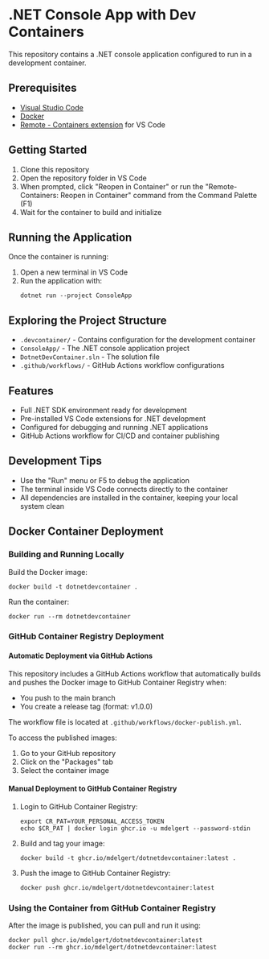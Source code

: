 # .NET Console App with Dev Containers

This repository contains a .NET console application configured to run in a development container.

## Prerequisites

- [Visual Studio Code](https://code.visualstudio.com/)
- [Docker](https://www.docker.com/products/docker-desktop)
- [Remote - Containers extension](https://marketplace.visualstudio.com/items?itemName=ms-vscode-remote.remote-containers) for VS Code

## Getting Started

1. Clone this repository
2. Open the repository folder in VS Code
3. When prompted, click "Reopen in Container" or run the "Remote-Containers: Reopen in Container" command from the Command Palette (F1)
4. Wait for the container to build and initialize

## Running the Application

Once the container is running:

1. Open a new terminal in VS Code
2. Run the application with:
   ```
   dotnet run --project ConsoleApp
   ```

## Exploring the Project Structure

- `.devcontainer/` - Contains configuration for the development container
- `ConsoleApp/` - The .NET console application project
- `DotnetDevContainer.sln` - The solution file
- `.github/workflows/` - GitHub Actions workflow configurations

## Features

- Full .NET SDK environment ready for development
- Pre-installed VS Code extensions for .NET development
- Configured for debugging and running .NET applications
- GitHub Actions workflow for CI/CD and container publishing

## Development Tips

- Use the "Run" menu or F5 to debug the application
- The terminal inside VS Code connects directly to the container
- All dependencies are installed in the container, keeping your local system clean

## Docker Container Deployment

### Building and Running Locally

Build the Docker image:
```
docker build -t dotnetdevcontainer .
```

Run the container:
```
docker run --rm dotnetdevcontainer
```

### GitHub Container Registry Deployment

#### Automatic Deployment via GitHub Actions

This repository includes a GitHub Actions workflow that automatically builds and pushes the Docker image to GitHub Container Registry when:
- You push to the main branch
- You create a release tag (format: v1.0.0)

The workflow file is located at `.github/workflows/docker-publish.yml`.

To access the published images:
1. Go to your GitHub repository
2. Click on the "Packages" tab
3. Select the container image

#### Manual Deployment to GitHub Container Registry

1. Login to GitHub Container Registry:
   ```
   export CR_PAT=YOUR_PERSONAL_ACCESS_TOKEN
   echo $CR_PAT | docker login ghcr.io -u mdelgert --password-stdin
   ```

2. Build and tag your image:
   ```
   docker build -t ghcr.io/mdelgert/dotnetdevcontainer:latest .
   ```

3. Push the image to GitHub Container Registry:
   ```
   docker push ghcr.io/mdelgert/dotnetdevcontainer:latest
   ```

### Using the Container from GitHub Container Registry

After the image is published, you can pull and run it using:
```
docker pull ghcr.io/mdelgert/dotnetdevcontainer:latest
docker run --rm ghcr.io/mdelgert/dotnetdevcontainer:latest
```